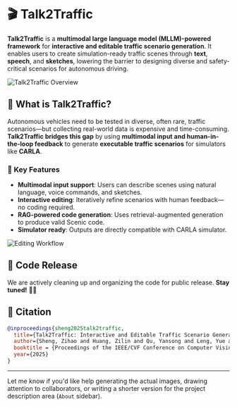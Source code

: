 # 🎬 Talk2Traffic

**Talk2Traffic** is a **multimodal large language model (MLLM)-powered framework** for **interactive and editable traffic scenario generation**. It enables users to create simulation-ready traffic scenes through **text**, **speech**, and **sketches**, lowering the barrier to designing diverse and safety-critical scenarios for autonomous driving.

![Talk2Traffic Overview](https://zihaosheng.github.io/Talk2Traffic/static/images/fig1.svg)

## 🧠 What is Talk2Traffic?

Autonomous vehicles need to be tested in diverse, often rare, traffic scenarios—but collecting real-world data is expensive and time-consuming. **Talk2Traffic bridges this gap** by using **multimodal input and human-in-the-loop feedback** to generate **executable traffic scenarios** for simulators like **CARLA**.

### 🔧 Key Features

* **Multimodal input support**: Users can describe scenes using natural language, voice commands, and sketches.
* **Interactive editing**: Iteratively refine scenarios with human feedback—no coding required.
* **RAG-powered code generation**: Uses retrieval-augmented generation to produce valid Scenic code.
* **Simulator ready**: Outputs are directly compatible with CARLA simulator.

![Editing Workflow](https://zihaosheng.github.io/Talk2Traffic/static/images/fig2.svg)

## 📢 Code Release

We are actively cleaning up and organizing the code for public release.
**Stay tuned!** 🔧✨

## 📄 Citation

```bibtex
@inproceedings{sheng2025talk2traffic,
  title={Talk2Traffic: Interactive and Editable Traffic Scenario Generation for Autonomous Driving with Multimodal Large Language Model},
  author={Sheng, Zihao and Huang, Zilin and Qu, Yansong and Leng, Yue and Chen, Sikai},
  booktitle = {Proceedings of the IEEE/CVF Conference on Computer Vision and Pattern Recognition (CVPR) Workshops},
  year={2025}
}
```

---

Let me know if you'd like help generating the actual images, drawing attention to collaborators, or writing a shorter version for the project description area (`About` sidebar).
